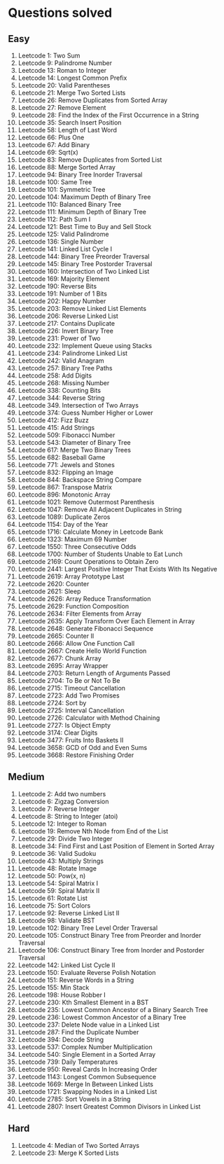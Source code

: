 # Questions solved

## Easy

1. Leetcode 1: Two Sum
2. Leetcode 9: Palindrome Number
3. Leetcode 13: Roman to Integer
4. Leetcode 14: Longest Common Prefix
5. Leetcode 20: Valid Parentheses
6. Leetcode 21: Merge Two Sorted Lists
7. Leetcode 26: Remove Duplicates from Sorted Array
8. Leetcode 27: Remove Element
9. Leetcode 28: Find the Index of the First Occurrence in a String
10. Leetcode 35: Search Insert Position
11. Leetcode 58: Length of Last Word
12. Leetcode 66: Plus One
13. Leetcode 67: Add Binary
14. Leetcode 69: Sqrt(x)
15. Leetcode 83: Remove Duplicates from Sorted List
16. Leetcode 88: Merge Sorted Array
17. Leetcode 94: Binary Tree Inorder Traversal
18. Leetcode 100: Same Tree
19. Leetcode 101: Symmetric Tree
20. Leetcode 104: Maximum Depth of Binary Tree
21. Leetcode 110: Balanced Binary Tree
22. Leetcode 111: Minimum Depth of Binary Tree 
23. Leetcode 112: Path Sum I
24. Leetcode 121: Best Time to Buy and Sell Stock
25. Leetcode 125: Valid Palindrome
26. Leetcode 136: Single Number
27. Leetcode 141: Linked List Cycle I
28. Leetcode 144: Binary Tree Preorder Traversal
29. Leetcode 145: Binary Tree Postorder Traversal
30. Leetcode 160: Intersection of Two Linked List
31. Leetcode 169: Majority Element
32. Leetcode 190: Reverse Bits
33. Leetcode 191: Number of 1 Bits
34. Leetcode 202: Happy Number
35. Leetcode 203: Remove Linked List Elements
36. Leetcode 206: Reverse Linked List
37. Leetcode 217: Contains Duplicate
38. Leetcode 226: Invert Binary Tree
39. Leetcode 231: Power of Two
40. Leetcode 232: Implement Queue using Stacks
41. Leetcode 234: Palindrome Linked List
42. Leetcode 242: Valid Anagram
43. Leetcode 257: Binary Tree Paths
44. Leetcode 258: Add Digits
45. Leetcode 268: Missing Number
46. Leetcode 338: Counting Bits
47. Leetcode 344: Reverse String
48. Leetcode 349. Intersection of Two Arrays
49. Leetcode 374: Guess Number Higher or Lower
50. Leetcode 412: Fizz Buzz
51. Leetcode 415: Add Strings
52. Leetcode 509: Fibonacci Number
53. Leetcode 543: Diameter of Binary Tree
54. Leetcode 617: Merge Two Binary Trees
55. Leetcode 682: Baseball Game
56. Leetcode 771: Jewels and Stones
57. Leetcode 832: Flipping an Image
58. Leetcode 844: Backspace String Compare
59. Leetcode 867: Transpose Matrix
60. Leetcode 896: Monotonic Array
61. Leetcode 1021: Remove Outermost Parenthesis
62. Leetcode 1047: Remove All Adjacent Duplicates in String
63. Leetcode 1089: Duplicate Zeros
64. Leetcode 1154: Day of the Year
65. Leetcode 1716: Calculate Money in Leetcode Bank
66. Leetcode 1323: Maximum 69 Number
67. Leetcode 1550: Three Consecutive Odds
68. Leetcode 1700: Number of Students Unable to Eat Lunch
69. Leetcode 2169: Count Operations to Obtain Zero
70. Leetcode 2441: Largest Positive Integer That Exists With Its Negative
71. Leetcode 2619: Array Prototype Last
72. Leetcode 2620: Counter
73. Leetcode 2621: Sleep
74. Leetcode 2626: Array Reduce Transformation
75. Leetcode 2629: Function Composition
76. Leetcode 2634: Filter Elements from Array
77. Leetcode 2635: Apply Transform Over Each Element in Array
78. Leetcode 2648: Generate Fibonacci Sequence
79. Leetcode 2665: Counter II
80. Leetcode 2666: Allow One Function Call
81. Leetcode 2667: Create Hello World Function
82. Leetcode 2677: Chunk Array
83. Leetcode 2695: Array Wrapper 
84. Leetcode 2703: Return Length of Arguments Passed
85. Leetcode 2704: To Be or Not To Be
86. Leetcode 2715: Timeout Cancellation
87. Leetcode 2723: Add Two Promises
88. Leetcode 2724: Sort by
89. Leetcode 2725: Interval Cancellation
90. Leetcode 2726: Calculator with Method Chaining
91. Leetcode 2727: Is Object Empty
92. Leetcode 3174: Clear Digits
93. Leetcode 3477: Fruits Into Baskets II
94. Leetcode 3658: GCD of Odd and Even Sums
95. Leetcode 3668: Restore Finishing Order

## Medium

1. Leetcode 2: Add two numbers
2. Leetcode 6: Zigzag Conversion
3. Leetcode 7: Reverse Integer
4. Leetcode 8: String to Integer (atoi)
5. Leetcode 12: Integer to Roman
6. Leetcode 19: Remove Nth Node from End of the List
7. Leetcode 29: Divide Two Integer
8. Leetcode 34: Find First and Last Position of Element in Sorted Array
9. Leetcode 36: Valid Sudoku
10. Leetcode 43: Multiply Strings
11. Leetcode 48: Rotate Image
12. Leetcode 50: Pow(x, n)
13. Leetcode 54: Spiral Matrix I
14. Leetcode 59: Spiral Matrix II
15. Leetcode 61: Rotate List
16. Leetcode 75: Sort Colors
17. Leetcode 92: Reverse Linked List II
18. Leetcode 98: Validate BST
19. Leetcode 102: Binary Tree Level Order Traversal
20. Leetcode 105: Construct Binary Tree from Preorder and Inorder Traversal
21. Leetcode 106: Construct Binary Tree from Inorder and Postorder Traversal
22. Leetcode 142: Linked List Cycle II
23. Leetcode 150: Evaluate Reverse Polish Notation
24. Leetcode 151: Reverse Words in a String
25. Leetcode 155: Min Stack
26. Leetcode 198: House Robber I
27. Leetcode 230: Kth Smallest Element in a BST
28. Leetcode 235: Lowest Common Ancestor of a Binary Search Tree
29. Leetcode 236: Lowest Common Ancestor of a Binary Tree
30. Leetcode 237: Delete Node value in a Linked List
31. Leetcode 287: Find the Duplicate Number
32. Leetcode 394: Decode String
33. Leetcode 537: Complex Number Multiplication
34. Leetcode 540: Single Element in a Sorted Array
35. Leetcode 739: Daily Temperatures
36. Leetcode 950: Reveal Cards In Increasing Order
37. Leetcode 1143: Longest Common Subsequence
38. Leetcode 1669: Merge In Between Linked Lists
39. Leetcode 1721: Swapping Nodes in a Linked List
40. Leetcode 2785: Sort Vowels in a String
41. Leetcode 2807: Insert Greatest Common Divisors in Linked List

## Hard

1. Leetcode 4: Median of Two Sorted Arrays
2. Leetcode 23: Merge K Sorted Lists
